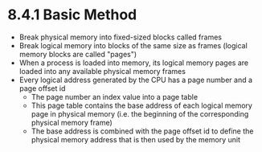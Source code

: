 # 8.4.1 Basic Method

* Break physical memory into fixed-sized blocks called frames
* Break logical memory into blocks of the same size as frames (logical memory blocks are called "pages")
* When a process is loaded into memory, its logical memory pages are loaded into any available physical memory frames
* Every logical address generated by the CPU has a page number and a page offset id
  * The page number an index value into a page table
  * This page table contains the base address of each logical memory page in physical memory (i.e. the beginning of the corresponding physical memory frame)
  * The base address is combined with the page offset id to define the physical memory address that is then used by the memory unit

